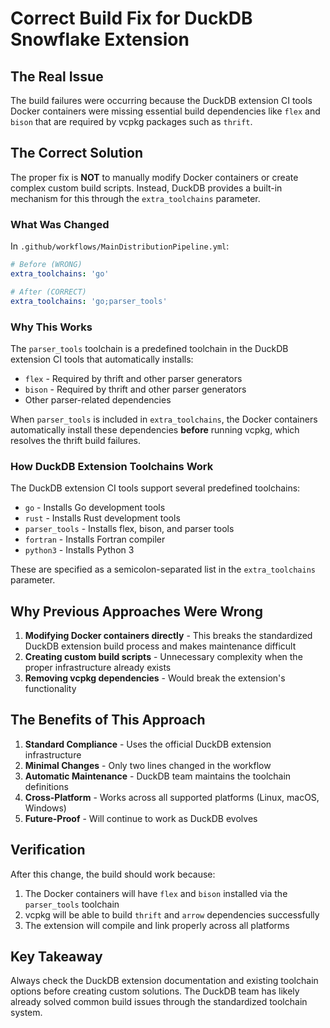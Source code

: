 # Correct Build Fix for DuckDB Snowflake Extension

## The Real Issue

The build failures were occurring because the DuckDB extension CI tools Docker containers were missing essential build dependencies like `flex` and `bison` that are required by vcpkg packages such as `thrift`.

## The Correct Solution

The proper fix is **NOT** to manually modify Docker containers or create complex custom build scripts. Instead, DuckDB provides a built-in mechanism for this through the `extra_toolchains` parameter.

### What Was Changed

In `.github/workflows/MainDistributionPipeline.yml`:

```yaml
# Before (WRONG)
extra_toolchains: 'go'

# After (CORRECT)
extra_toolchains: 'go;parser_tools'
```

### Why This Works

The `parser_tools` toolchain is a predefined toolchain in the DuckDB extension CI tools that automatically installs:

- `flex` - Required by thrift and other parser generators
- `bison` - Required by thrift and other parser generators
- Other parser-related dependencies

When `parser_tools` is included in `extra_toolchains`, the Docker containers automatically install these dependencies **before** running vcpkg, which resolves the thrift build failures.

### How DuckDB Extension Toolchains Work

The DuckDB extension CI tools support several predefined toolchains:

- `go` - Installs Go development tools
- `rust` - Installs Rust development tools
- `parser_tools` - Installs flex, bison, and parser tools
- `fortran` - Installs Fortran compiler
- `python3` - Installs Python 3

These are specified as a semicolon-separated list in the `extra_toolchains` parameter.

## Why Previous Approaches Were Wrong

1. **Modifying Docker containers directly** - This breaks the standardized DuckDB extension build process and makes maintenance difficult
2. **Creating custom build scripts** - Unnecessary complexity when the proper infrastructure already exists
3. **Removing vcpkg dependencies** - Would break the extension's functionality

## The Benefits of This Approach

1. **Standard Compliance** - Uses the official DuckDB extension infrastructure
2. **Minimal Changes** - Only two lines changed in the workflow
3. **Automatic Maintenance** - DuckDB team maintains the toolchain definitions
4. **Cross-Platform** - Works across all supported platforms (Linux, macOS, Windows)
5. **Future-Proof** - Will continue to work as DuckDB evolves

## Verification

After this change, the build should work because:

1. The Docker containers will have `flex` and `bison` installed via the `parser_tools` toolchain
2. vcpkg will be able to build `thrift` and `arrow` dependencies successfully
3. The extension will compile and link properly across all platforms

## Key Takeaway

Always check the DuckDB extension documentation and existing toolchain options before creating custom solutions. The DuckDB team has likely already solved common build issues through the standardized toolchain system.
